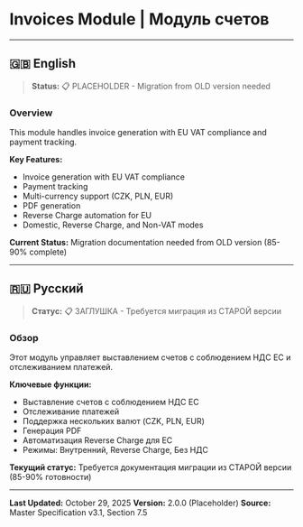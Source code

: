 # Invoices Module | Модуль счетов

---

## 🇬🇧 English

> **Status:** 📋 PLACEHOLDER - Migration from OLD version needed

### Overview

This module handles invoice generation with EU VAT compliance and payment tracking.

**Key Features:**
- Invoice generation with EU VAT compliance
- Payment tracking
- Multi-currency support (CZK, PLN, EUR)
- PDF generation
- Reverse Charge automation for EU
- Domestic, Reverse Charge, and Non-VAT modes

**Current Status:** Migration documentation needed from OLD version (85-90% complete)

---

## 🇷🇺 Русский

> **Статус:** 📋 ЗАГЛУШКА - Требуется миграция из СТАРОЙ версии

### Обзор

Этот модуль управляет выставлением счетов с соблюдением НДС ЕС и отслеживанием платежей.

**Ключевые функции:**
- Выставление счетов с соблюдением НДС ЕС
- Отслеживание платежей
- Поддержка нескольких валют (CZK, PLN, EUR)
- Генерация PDF
- Автоматизация Reverse Charge для ЕС
- Режимы: Внутренний, Reverse Charge, Без НДС

**Текущий статус:** Требуется документация миграции из СТАРОЙ версии (85-90% готовности)

---

**Last Updated:** October 29, 2025
**Version:** 2.0.0 (Placeholder)
**Source:** Master Specification v3.1, Section 7.5
